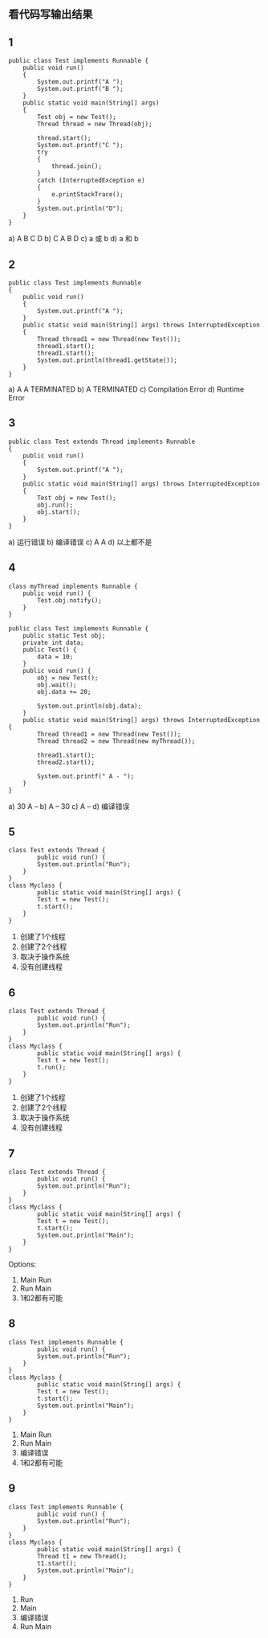 ## 看代码写输出结果

## 1

```
public class Test implements Runnable { 
    public void run() 
    { 
        System.out.printf("A "); 
        System.out.printf("B "); 
    } 
    public static void main(String[] args) 
    { 
        Test obj = new Test(); 
        Thread thread = new Thread(obj); 
          
        thread.start(); 
        System.out.printf("C "); 
        try 
        { 
            thread.join(); 
        }  
        catch (InterruptedException e)  
        { 
            e.printStackTrace(); 
        } 
        System.out.println("D"); 
    } 
} 
```

a) A B C D
b) C A B D
c)  a 或 b
d) a 和 b



## 2

```
public class Test implements Runnable 
{ 
    public void run() 
    { 
        System.out.printf("A "); 
    } 
    public static void main(String[] args) throws InterruptedException 
    { 
        Thread thread1 = new Thread(new Test()); 
        thread1.start(); 
        thread1.start(); 
        System.out.println(thread1.getState()); 
    } 
} 
```

a) A A TERMINATED
b) A TERMINATED
c) Compilation Error
d) Runtime Error



## 3

```
public class Test extends Thread implements Runnable 
{ 
    public void run() 
    { 
        System.out.printf("A "); 
    } 
    public static void main(String[] args) throws InterruptedException 
    { 
        Test obj = new Test(); 
        obj.run(); 
        obj.start(); 
    } 
} 
```

a) 运行错误
b) 编译错误
c) A  A
d) 以上都不是

## 4

```
class myThread implements Runnable { 
    public void run() { 
        Test.obj.notify(); 
    } 
} 
  
public class Test implements Runnable { 
    public static Test obj; 
    private int data; 
    public Test() { 
        data = 10; 
    } 
    public void run() { 
        obj = new Test(); 
        obj.wait(); 
        obj.data += 20; 
          
        System.out.println(obj.data); 
    } 
    public static void main(String[] args) throws InterruptedException { 
        Thread thread1 = new Thread(new Test()); 
        Thread thread2 = new Thread(new myThread()); 
          
        thread1.start(); 
        thread2.start(); 
      
        System.out.printf(" A - ");    
    } 
} 
```

a) 30 A –
b) A  – 30
c) A  –
d) 编译错误



## 5

```
class Test extends Thread { 
		public void run() { 
        System.out.println("Run"); 
    } 
} 
class Myclass { 
		public static void main(String[] args) { 
        Test t = new Test(); 
        t.start(); 
    } 
} 
```

1. 创建了1个线程
2. 创建了2个线程
3. 取决于操作系统
4. 没有创建线程
   

## 6

```
class Test extends Thread { 
		public void run() { 
        System.out.println("Run"); 
    } 
} 
class Myclass { 
		public static void main(String[] args) { 
        Test t = new Test(); 
        t.run(); 
    } 
} 
```

1. 创建了1个线程
2. 创建了2个线程
3. 取决于操作系统
4. 没有创建线程



## 7

```
class Test extends Thread { 
		public void run() { 
        System.out.println("Run"); 
    } 
} 
class Myclass { 
		public static void main(String[] args) { 
        Test t = new Test(); 
        t.start(); 
        System.out.println("Main"); 
    } 
} 
```

Options:

1. Main Run
2. Run Main
3. 1和2都有可能



## 8



```
class Test implements Runnable { 
		public void run() { 
        System.out.println("Run"); 
    } 
} 
class Myclass { 
		public static void main(String[] args) { 
        Test t = new Test(); 
        t.start(); 
        System.out.println("Main"); 
    } 
} 
```

1. Main Run
2. Run Main
3. 编译错误
4. 1和2都有可能

## 9

```
class Test implements Runnable { 
		public void run() { 
        System.out.println("Run"); 
    } 
} 
class Myclass { 
		public static void main(String[] args) { 
        Thread t1 = new Thread(); 
        t1.start(); 
        System.out.println("Main"); 
    } 
} 
```

1. Run
2. Main
3. 编译错误
4. Run Main